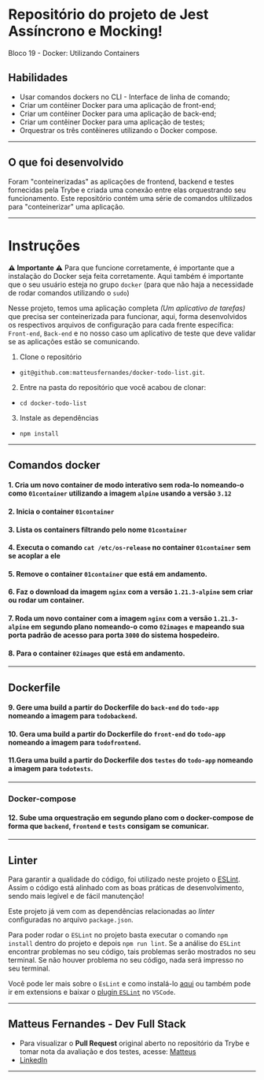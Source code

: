 # Repositório do projeto de Jest Assíncrono e Mocking!

Bloco 19 - Docker: Utilizando Containers

## Habilidades

  * Usar comandos dockers no CLI - Interface de linha de comando;
  * Criar um contêiner Docker para uma aplicação de front-end;
  * Criar um contêiner Docker para uma aplicação de back-end;
  * Criar um contêiner Docker para uma aplicação de testes;
  * Orquestrar os três contêineres utilizando o Docker compose.

---

## O que foi desenvolvido

Foram "conteinerizadas" as aplicações de frontend, backend e testes fornecidas pela Trybe e criada uma conexão entre elas orquestrando seu funcionamento. Este repositório contém uma série de comandos ultilizados para "conteinerizar" uma aplicação.

---

# Instruções
**⚠️ Importante ⚠️**
Para que funcione corretamente, é importante que a instalação do Docker seja feita corretamente.
Aqui também é importante que o seu usuário esteja no grupo `docker` (para que não haja a necessidade de rodar comandos utilizando o `sudo`)

Nesse projeto, temos uma aplicação completa *(Um aplicativo de tarefas)* que precisa ser conteinerizada para funcionar, aqui, forma desenvolvidos os respectivos arquivos de configuração para cada frente específica: `Front-end`, `Back-end` e no nosso caso um aplicativo de teste que deve validar se as aplicações estão se comunicando.

1. Clone o repositório
  * `git@github.com:matteusfernandes/docker-todo-list.git`.

2. Entre na pasta do repositório que você acabou de clonar:
  * `cd docker-todo-list`

3. Instale as dependências
  * `npm install`
---

## Comandos docker

#### 1. Cria um novo container de modo interativo sem roda-lo nomeando-o como `01container` utilizando a imagem `alpine` usando a versão `3.12`

#### 2. Inicia o container `01container`

#### 3. Lista os containers filtrando pelo nome `01container`

#### 4. Executa o comando `cat /etc/os-release` no container `01container` sem se acoplar a ele

#### 5. Remove o container `01container` que está em andamento.

#### 6. Faz o download da imagem `nginx` com a versão `1.21.3-alpine` sem criar ou rodar um container.

#### 7. Roda um novo container com a imagem  `nginx` com a versão `1.21.3-alpine` em segundo plano nomeando-o como `02images` e mapeando sua porta padrão de acesso para porta `3000` do sistema hospedeiro.

#### 8. Para o container `02images` que está em andamento.
---

## Dockerfile

#### 9. Gere uma build a partir do Dockerfile do `back-end` do `todo-app` nomeando a imagem para `todobackend`.

#### 10. Gera uma build a partir do Dockerfile do `front-end` do `todo-app` nomeando a imagem para `todofrontend`.

#### 11.Gera uma build a partir do Dockerfile dos `testes` do `todo-app` nomeando a imagem para `todotests`.
---

### Docker-compose

#### 12. Sube uma orquestração em segundo plano com o docker-compose de forma que `backend`, `frontend` e `tests` consigam se comunicar.

---

## Linter

Para garantir a qualidade do código, foi utilizado neste projeto o  [ESLint](https://eslint.org/). Assim o código está alinhado com as boas práticas de desenvolvimento, sendo mais legível e de fácil manutenção! 

Este projeto já vem com as dependências relacionadas ao _linter_ configuradas no arquivo `package.json`.

Para poder rodar o `ESLint` no projeto basta executar o comando `npm install` dentro do projeto e depois `npm run lint`. Se a análise do `ESLint` encontrar problemas no seu código, tais problemas serão mostrados no seu terminal. Se não houver problema no seu código, nada será impresso no seu terminal.

Você pode ler mais sobre o `EsLint` e como instalá-lo [aqui](https://app.betrybe.com/course/real-life-engineer/eslint) ou também pode ir em extensions e baixar o [plugin `ESLint`](https://marketplace.visualstudio.com/items?itemName=dbaeumer.vscode-eslint) no `VSCode`.

---

## Matteus Fernandes - Dev Full Stack

- Para visualizar o **Pull Request** original aberto no repositório da Trybe e tomar nota da avaliação e dos testes, acesse: [Matteus](https://github.com/tryber/sd-013-b-project-jest/pull/83)
- [LinkedIn](https://www.linkedin.com/in/matteusfernandes/)

---
